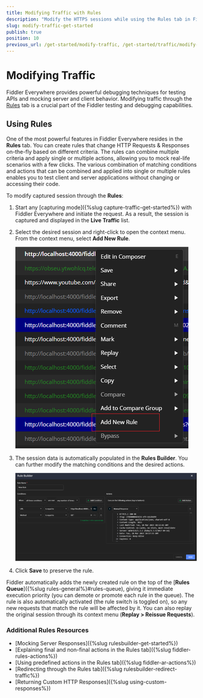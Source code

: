 ```yaml
---
title: Modifying Traffic with Rules
description: "Modify the HTTPS sessions while using the Rules tab in Fiddler Everywhre web-debugging proxy tool."
slug: modify-traffic-get-started
publish: true
position: 10
previous_url: /get-started/modify-traffic, /get-started/traffic/modify-traffic, /traffic/modify-traffic
---
```


# Modifying Traffic

Fiddler Everywhere provides powerful debugging techniques for testing APIs and mocking server and client behavior. Modifying traffic through the [Rules](#using-rules) tab is a crucial part of the Fiddler testing and debugging capabilities.


## Using Rules

One of the most powerful features in Fiddler Everywhere resides in the **Rules** tab. You can create rules that change HTTP Requests & Responses on-the-fly based on different criteria. The rules can combine multiple criteria and apply single or multiple actions, allowing you to mock real-life scenarios with a few clicks. The various combination of matching conditions and actions that can be combined and applied into single or multiple rules enables you to test client and server applications without changing or accessing their code. 

To modify captured session through the **Rules**:

1. Start any [capturing mode]({%slug capture-traffic-get-started%}) with Fiddler Everywhere and initiate the request. As a result, the session is captured and displayed in the **Live Traffic** list.

1. Select the desired session and right-click to open the context menu. From the context menu, select **Add New Rule**.

    ![Add new rule through selecting a session and using the context menu](../images/livetraffic/rb/add-new-rule-context-menu.png)

1. The session data is automatically populated in the **Rules Builder**. You can further modify the matching conditions and the desired actions. 

    ![Automatically loaded session in Rules builder](../images/livetraffic/rb/add-new-rule-loaded-in-rules-builder.png)

1. Click **Save** to preserve the rule.

Fiddler automatically adds the newly created rule on the top of the [**Rules Queue**]({%slug rules-general%}#rules-queue), giving it immediate execution priority (you can demote or promote each rule in the queue). The rule is also automatically activated (the rule switch is toggled on), so any new requests that match the rule will be affected by it. You can also replay the original session through its context menu (**Replay > Reissue Requests**).


### Additional Rules Resources

- [Mocking Server Responses]({%slug rulesbuilder-get-started%})
- [Explaining final and non-final actions in the Rules tab]({%slug fiddler-rules-actions%})
- [Using predefined actions in the Rules tab]({%slug fiddler-ar-actions%})
- [Redirecting through the Rules tab]({%slug rulesbuilder-redirect-traffic%})
- [Returning Custom HTTP Responses]({%slug using-custom-responses%})